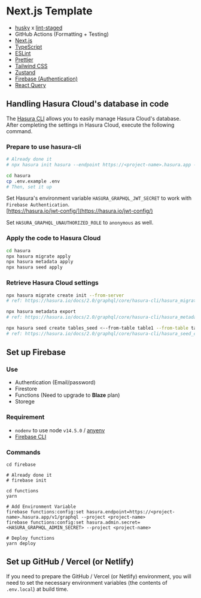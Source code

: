 # Next.js Template

- [husky](https://github.com/typicode/husky) x [lint-staged](https://github.com/okonet/lint-staged)
- GitHub Actions (Formatting + Testing)
- [Next.js](https://nextjs.org/)
- [TypeScript](https://www.typescriptlang.org/)
- [ESLint](https://eslint.org/)
- [Prettier](https://prettier.io/)
- [Tailwind CSS](https://tailwindcss.com/)
- [Zustand](https://github.com/pmndrs/zustand)
- [Firebase (Authentication)](https://firebase.google.com/)
- [React Query](https://react-query.tanstack.com/)

## Handling Hasura Cloud's database in code

The [Hasura CLI](https://hasura.io/docs/1.0/graphql/core/hasura-cli/index.html) allows you to easily manage Hasura Cloud's database.  
After completing the settings in Hasura Cloud, execute the following command.

### Prepare to use hasura-cli

```bash
# Already done it
# npx hasura init hasura --endpoint https://<project-name>.hasura.app --admin-secret <admin-secret-key>

cd hasura
cp .env.example .env
# Then, set it up
```

Set Hasura's environment variable `HASURA_GRAPHQL_JWT_SECRET` to work with `Firebase Authentication`.  
[https://hasura.io/jwt-config/](https://hasura.io/jwt-config/)

Set `HASURA_GRAPHQL_UNAUTHORIZED_ROLE` to `anonymous` as well.

### Apply the code to Hasura Cloud

```bash
cd hasura
npx hasura migrate apply
npx hasura metadata apply
npx hasura seed apply
```

### Retrieve Hasura Cloud settings

```bash
npx hasura migrate create init --from-server
# ref: https://hasura.io/docs/2.0/graphql/core/hasura-cli/hasura_migrate_create.html

npx hasura metadata export
# ref: https://hasura.io/docs/2.0/graphql/core/hasura-cli/hasura_metadata_export.html

npx hasura seed create tables_seed <--from-table table1 --from-table table2>
# ref: https://hasura.io/docs/2.0/graphql/core/hasura-cli/hasura_seed_create.html
```

## Set up Firebase

### Use

- Authentication (Email/password)
- Firestore
- Functions (Need to upgrade to **Blaze** plan)
- Storege

### Requirement

- `nodenv` to use node `v14.5.0` / [anyenv](https://github.com/anyenv/anyenv)
- [Firebase CLI](https://firebase.google.com/docs/cli)

### Commands

```
cd firebase

# Already done it
# firebase init

cd functions
yarn

# Add Environment Variable
firebase functions:config:set hasura.endpoint=https://<project-name>.hasura.app/v1/graphql --project <project-name>
firebase functions:config:set hasura.admin.secret=<HASURA_GRAPHQL_ADMIN_SECRET> --project <project-name>

# Deploy functions
yarn deploy
```

## Set up GitHub / Vercel (or Netlify)

If you need to prepare the GitHub / Vercel (or Netlify) environment, you will need to set the necessary environment variables (the contents of `.env.local`) at build time.
